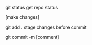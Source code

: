 git status get repo status

[make changes]

git add . stage changes before commit

git commit -m [comment]
